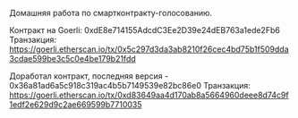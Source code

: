 Домашняя работа по смартконтракту-голосованию. 

Контракт на Goerli: 0xdE8e714155AdcdC3Ee2D39e24dEB763a1ede2Fb6
Транзакция: https://goerli.etherscan.io/tx/0x5c297d3da3ab8210f26cec4bd75b1f509dda3cdae599be3c5c0e4be179b21fdd

Доработал контракт, последняя версия - 0x36a81ad6a5c918c319ac4b5b7149539e82bc86e0
Транзакция: https://goerli.etherscan.io/tx/0xd83649aa4d170ab8a5664960deee8d74c9f1edf2e629d9c2ae669599b7710035
